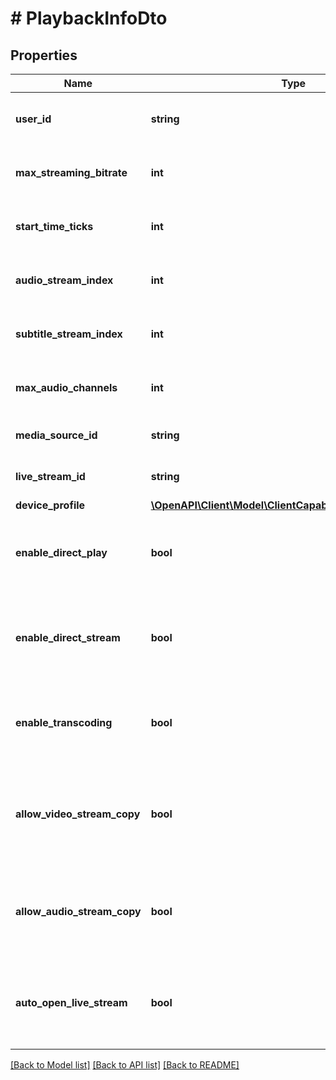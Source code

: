 # # PlaybackInfoDto

## Properties

Name | Type | Description | Notes
------------ | ------------- | ------------- | -------------
**user_id** | **string** | Gets or sets the playback userId. | [optional]
**max_streaming_bitrate** | **int** | Gets or sets the max streaming bitrate. | [optional]
**start_time_ticks** | **int** | Gets or sets the start time in ticks. | [optional]
**audio_stream_index** | **int** | Gets or sets the audio stream index. | [optional]
**subtitle_stream_index** | **int** | Gets or sets the subtitle stream index. | [optional]
**max_audio_channels** | **int** | Gets or sets the max audio channels. | [optional]
**media_source_id** | **string** | Gets or sets the media source id. | [optional]
**live_stream_id** | **string** | Gets or sets the live stream id. | [optional]
**device_profile** | [**\OpenAPI\Client\Model\ClientCapabilitiesDtoDeviceProfile**](ClientCapabilitiesDtoDeviceProfile.md) |  | [optional]
**enable_direct_play** | **bool** | Gets or sets a value indicating whether to enable direct play. | [optional]
**enable_direct_stream** | **bool** | Gets or sets a value indicating whether to enable direct stream. | [optional]
**enable_transcoding** | **bool** | Gets or sets a value indicating whether to enable transcoding. | [optional]
**allow_video_stream_copy** | **bool** | Gets or sets a value indicating whether to enable video stream copy. | [optional]
**allow_audio_stream_copy** | **bool** | Gets or sets a value indicating whether to allow audio stream copy. | [optional]
**auto_open_live_stream** | **bool** | Gets or sets a value indicating whether to auto open the live stream. | [optional]

[[Back to Model list]](../../README.md#models) [[Back to API list]](../../README.md#endpoints) [[Back to README]](../../README.md)
